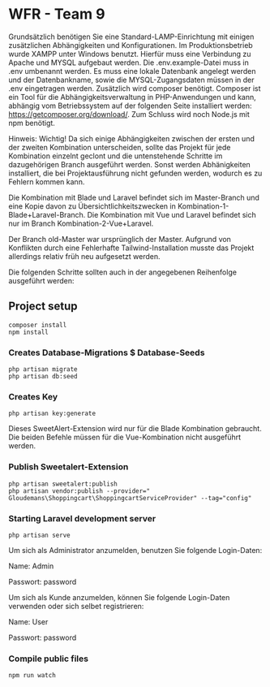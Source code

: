 # WFR - Team 9
Grundsätzlich benötigen Sie eine Standard-LAMP-Einrichtung mit einigen zusätzlichen Abhängigkeiten und Konfigurationen.
Im Produktionsbetrieb wurde XAMPP unter Windows benutzt. Hierfür muss eine Verbindung zu Apache und MYSQL aufgebaut werden.
Die .env.example-Datei muss in .env umbenannt werden. Es muss eine lokale Datenbank angelegt werden und der Datenbankname, sowie die MYSQL-Zugangsdaten müssen in der .env eingetragen werden.
Zusätzlich wird composer benötigt. Composer ist ein Tool für die Abhängigkeitsverwaltung in PHP-Anwendungen und kann, abhängig vom Betriebssystem auf der folgenden Seite installiert werden: https://getcomposer.org/download/.
Zum Schluss wird noch Node.js mit npm benötigt. 

Hinweis: 
Wichtig! Da sich einige Abhängigkeiten zwischen der ersten und der zweiten Kombination unterscheiden, sollte das Projekt für jede Kombination einzelnt geclont und die untenstehende Schritte im dazugehörigen Branch ausgeführt werden. Sonst werden Abhänigkeiten installiert, die bei Projektausführung nicht gefunden werden, wodurch es zu Fehlern kommen kann.

Die Kombination mit Blade und Laravel befindet sich im Master-Branch und eine Kopie davon zu Übersichtlichkeitszwecken in Kombination-1-Blade+Laravel-Branch.
Die Kombination mit Vue und Laravel befindet sich nur im Branch Kombination-2-Vue+Laravel.

Der Branch old-Master war ursprünglich der Master. Aufgrund von Konflikten durch eine Fehlerhafte Tailwind-Installation musste das Projekt allerdings relativ früh neu aufgesetzt werden.


Die folgenden Schritte sollten auch in der angegebenen Reihenfolge ausgeführt werden:
## Project setup
```
composer install
npm install
```

### Creates Database-Migrations $ Database-Seeds
```
php artisan migrate
php artisan db:seed
```

### Creates Key
```
php artisan key:generate
```


Dieses SweetAlert-Extension wird nur für die Blade Kombination gebraucht. Die beiden Befehle müssen für die Vue-Kombination nicht ausgeführt werden. 
### Publish Sweetalert-Extension
```
php artisan sweetalert:publish
php artisan vendor:publish --provider=" Gloudemans\Shoppingcart\ShoppingcartServiceProvider" --tag="config"
```

### Starting Laravel development server 
```
php artisan serve
```

Um sich als Administrator anzumelden, benutzen Sie folgende Login-Daten:

Name: Admin

Passwort: password


Um sich als Kunde anzumelden, können Sie folgende Login-Daten verwenden oder sich selbet registrieren:

Name: User

Passwort: password


### Compile public files
```
npm run watch
```